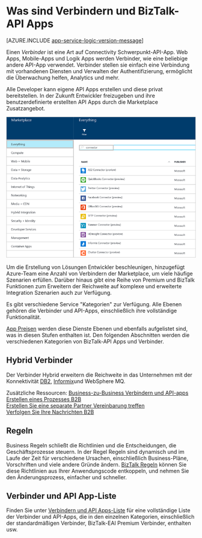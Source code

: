 <properties 
    pageTitle="Was sind Verbindern und BizTalk-API Apps" 
    description="Erfahren Sie mehr über API Apps, Verbinder und BizTalk API Apps" 
    services="logic-apps" 
    documentationCenter="" 
    authors="MandiOhlinger" 
    manager="erikre" 
    editor=""/>

<tags 
    ms.service="logic-apps" 
    ms.workload="integration" 
    ms.tgt_pltfrm="na" 
    ms.devlang="na" 
    ms.topic="get-started-article" 
    ms.date="09/01/2016" 
    ms.author="mandia"/>

# <a name="what-are-connectors-and-biztalk-api-apps"></a>Was sind Verbindern und BizTalk-API Apps

[AZURE.INCLUDE [app-service-logic-version-message](../../includes/app-service-logic-version-message.md)]


Einen *Verbinder* ist eine Art auf Connectivity Schwerpunkt-API-App. Web Apps, Mobile-Apps und Logik Apps werden Verbinder, wie eine beliebige andere API-App verwendet. Verbinder stellen sie einfach eine Verbindung mit vorhandenen Diensten und Verwalten der Authentifizierung, ermöglicht die Überwachung helfen, Analytics und mehr.

Alle Developer kann eigene API Apps erstellen und diese privat bereitstellen. In der Zukunft Entwickler freizugeben und ihre benutzerdefinierte erstellten API Apps durch die Marketplace Zusatzangebot. 

![API Apps Marketplace](./media/app-service-logic-what-are-biztalk-api-apps/Marketplace.png)

Um die Erstellung von Lösungen Entwickler beschleunigen, hinzugefügt Azure-Team eine Anzahl von Verbindern der Marketplace, um viele häufige Szenarien erfüllen. Darüber hinaus gibt eine Reihe von Premium und BizTalk Funktionen zum Erweitern der Reichweite auf komplexe und erweiterte Integration Szenarien auch zur Verfügung.

Es gibt verschiedene Service "Kategorien" zur Verfügung. Alle Ebenen gehören die Verbinder und API-Apps, einschließlich ihre vollständige Funktionalität.  

[App Preisen](https://azure.microsoft.com/pricing/details/app-service/) werden diese Dienste Ebenen und ebenfalls aufgelistet sind, was in diesen Stufen enthalten ist. Den folgenden Abschnitten werden die verschiedenen Kategorien von BizTalk-API Apps und Verbinder.


## <a name="hybrid-connectors"></a>Hybrid Verbinder 
Der Verbinder Hybrid erweitern die Reichweite in das Unternehmen mit der Konnektivität [DB2](app-service-logic-connector-db2.md), [Informix](app-service-logic-connector-informix.md)und WebSphere MQ. 

Zusätzliche Ressourcen: [Business-zu-Business Verbindern und API-apps](app-service-logic-b2b-connectors.md)  
[Erstellen eines Prozesses B2B](app-service-logic-create-a-b2b-process.md)  
[Erstellen Sie eine separate Partner Vereinbarung treffen](app-service-logic-create-a-trading-partner-agreement.md)  
[Verfolgen Sie Ihre Nachrichten B2B](app-service-logic-track-b2b-messages.md)  


## <a name="rules"></a>Regeln
Business Regeln schließt die Richtlinien und die Entscheidungen, die Geschäftsprozesse steuern. In der Regel Regeln sind dynamisch und im Laufe der Zeit für verschiedene Ursachen, einschließlich Business-Pläne, Vorschriften und viele andere Gründe ändern. [BizTalk Regeln](app-service-logic-use-biztalk-rules.md) können Sie diese Richtlinien aus Ihrer Anwendungscode entkoppeln, und nehmen Sie den Änderungsprozess, einfacher und schneller.

## <a name="connector-and-api-app-list"></a>Verbinder und API App-Liste
Finden Sie unter [Verbindern und API Apps-Liste](app-service-logic-connectors-list.md) für eine vollständige Liste der Verbinder und API-Apps, die in den einzelnen Kategorien, einschließlich der standardmäßigen Verbinder, BizTalk-EAI Premium Verbinder, enthalten usw.
 
